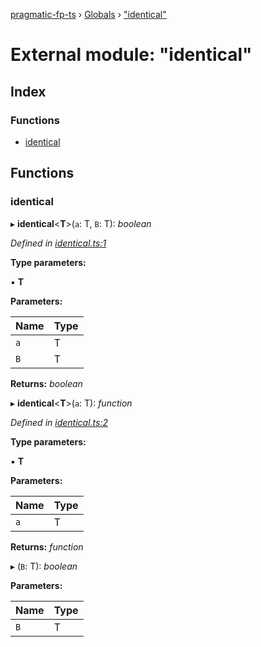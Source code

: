 [pragmatic-fp-ts](../README.md) › [Globals](../globals.md) › ["identical"](_identical_.md)

# External module: "identical"

## Index

### Functions

* [identical](_identical_.md#identical)

## Functions

###  identical

▸ **identical**<**T**>(`a`: T, `B`: T): *boolean*

*Defined in [identical.ts:1](https://github.com/hermann-p/pragmatic-fp-ts/blob/65c599f/src/identical.ts#L1)*

**Type parameters:**

▪ **T**

**Parameters:**

Name | Type |
------ | ------ |
`a` | T |
`B` | T |

**Returns:** *boolean*

▸ **identical**<**T**>(`a`: T): *function*

*Defined in [identical.ts:2](https://github.com/hermann-p/pragmatic-fp-ts/blob/65c599f/src/identical.ts#L2)*

**Type parameters:**

▪ **T**

**Parameters:**

Name | Type |
------ | ------ |
`a` | T |

**Returns:** *function*

▸ (`B`: T): *boolean*

**Parameters:**

Name | Type |
------ | ------ |
`B` | T |
